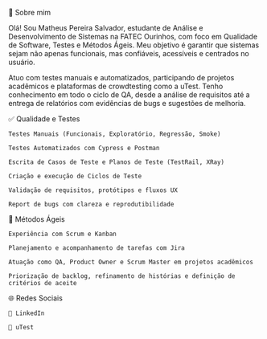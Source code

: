 👋 Sobre mim

Olá! Sou Matheus Pereira Salvador, estudante de Análise e Desenvolvimento de Sistemas na FATEC Ourinhos, com foco em Qualidade de Software, Testes e Métodos Ágeis.
Meu objetivo é garantir que sistemas sejam não apenas funcionais, mas confiáveis, acessíveis e centrados no usuário.

Atuo com testes manuais e automatizados, participando de projetos acadêmicos e plataformas de crowdtesting como a uTest. Tenho conhecimento em todo o ciclo de QA, desde a análise de requisitos até a entrega de relatórios com evidências de bugs e sugestões de melhoria.

✅ Qualidade e Testes

    Testes Manuais (Funcionais, Exploratório, Regressão, Smoke)

    Testes Automatizados com Cypress e Postman

    Escrita de Casos de Teste e Planos de Teste (TestRail, XRay)

    Criação e execução de Ciclos de Teste

    Validação de requisitos, protótipos e fluxos UX

    Report de bugs com clareza e reprodutibilidade

🔁 Métodos Ágeis

    Experiência com Scrum e Kanban

    Planejamento e acompanhamento de tarefas com Jira

    Atuação como QA, Product Owner e Scrum Master em projetos acadêmicos

    Priorização de backlog, refinamento de histórias e definição de critérios de aceite
    
🌐 Redes Sociais

    💼 LinkedIn

    🧪 uTest
